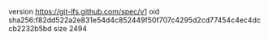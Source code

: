 version https://git-lfs.github.com/spec/v1
oid sha256:f82dd522a2e831e54d4c852449f50f707c4295d2cd77454c4ec4dccb2232b5bd
size 2494
